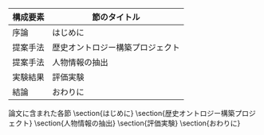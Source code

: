 構成要素 | 節のタイトル
 --- | --- 
序論 | はじめに
提案手法 | 歴史オントロジー構築プロジェクト
提案手法 | 人物情報の抽出
実験結果 | 評価実験
結論 | おわりに

論文に含まれた各節
\section{はじめに}
\section{歴史オントロジー構築プロジェクト}
\section{人物情報の抽出}
\section{評価実験}
\section{おわりに}
